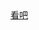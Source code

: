 <html>
  <head>
    <meta charset="utf-8">
  <head/>
  <body>
    <a href="https://github.com/ikun-lychee/ikun-lychee/blob/%E5%BD%93%E4%BD%A0%E6%8A%8A.md%E5%86%99%E6%88%90%E4%BA%86HTML/%E6%84%8F%E5%A4%96%E7%9A%84%E7%BB%93%E6%9E%9C.md">看吧<a/>
  <body/>
<html/>
